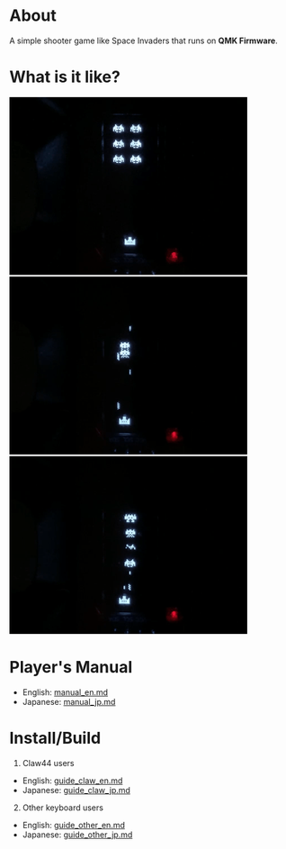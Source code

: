 # About

A simple shooter game like Space Invaders that runs on **QMK Firmware**.


# What is it like?

![](images/shooter1.gif)
![](images/shooter2.gif)
![](images/shooter3.gif)


# Player's Manual

- English: [ manual_en.md ](docs/manual_en.md)
- Japanese: [ manual_jp.md ](docs/manual_jp.md)


# Install/Build

1. Claw44 users
- English: [ guide_claw_en.md ](docs/guide_claw_en.md)
- Japanese: [ guide_claw_jp.md ](docs/guide_claw_jp.md)

2. Other keyboard users
- English: [ guide_other_en.md ](docs/guide_other_en.md)
- Japanese: [ guide_other_jp.md ](docs/guide_other_jp.md)
